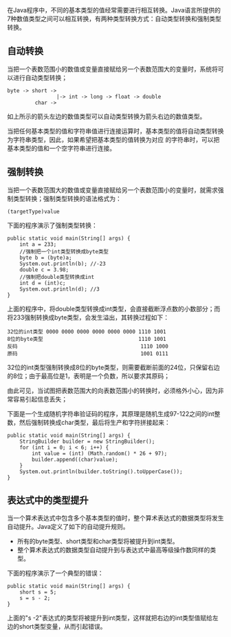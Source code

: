 在Java程序中，不同的基本类型的值经常需要进行相互转换。Java语言所提供的7种数值类型之间可以相互转换，有两种类型转换方式：自动类型转换和强制类型转换。

## 自动转换
当把一个表数范围小的数值或变量直接赋给另一个表数范围大的变量时，系统将可以进行自动类型转换；
```
byte -> short ->
                |-> int -> long -> float -> double
         char ->
```
如上所示的箭头左边的数值类型可以自动类型转换为箭头右边的数值类型。

当把任何基本类型的值和字符串值进行连接运算时，基本类型的值将自动类型转换为字符串类型，因此，如果希望把基本类型的值转换为对应
的字符串时，可以把基本类型的值和一个空字符串进行连接。


## 强制转换
当把一个表数范围大的数值或变量直接赋给另一个表数范围小的变量时，就需求强制类型转换；强制类型转换的语法格式为：
```
(targetType)value
```
下面的程序演示了强制类型转换：
```
public static void main(String[] args) {
    int a = 233;
    //强制把一个int类型转换成byte类型
    byte b = (byte)a;
    System.out.println(b); //-23
    double c = 3.98;
    //强制把double类型转换成int
    int d = (int)c;
    System.out.println(d); //3
}
```
上面的程序中，将double类型转换成int类型，会直接截断浮点数的小数部分；而将233强制转换成byte类型，会发生溢出，其转换过程如下：
```
32位的int类型 0000 0000 0000 0000 0000 0000 1110 1001
8位的byte类型                               1110 1001
反码                                        1110 1000
原码                                        1001 0111
```
32位的int类型强制转换成8位的byte类型，则需要截断前面的24位，只保留右边的8位；由于最高位是1，表明是一个负数，所以要求其原码；

由此可见，当试图把表数范围大的向表数范围小的转换时，必须格外小心，因为非常容易引起信息丢失；

下面是一个生成随机字符串验证码的程序，其原理是随机生成97-122之间的int整数，然后强制转换成char类型，最后将生产和字符拼接起来：
```
public static void main(String[] args) {
    StringBuilder builder = new StringBuilder();
    for (int i = 0; i < 6; i++) {
        int value = (int) (Math.random() * 26 + 97);
        builder.append((char)value);
    }
    System.out.println(builder.toString().toUpperCase());
}
```

## 表达式中的类型提升
当一个算术表达式中包含多个基本类型的值时，整个算术表达式的数据类型将发生自动提升。Java定义了如下的自动提升规则。
- 所有的byte类型、short类型和char类型将被提升到int类型。
- 整个算术表达式的数据类型自动提升到与表达式中最高等级操作数同样的类型。

下面的程序演示了一个典型的错误：
```
public static void main(String[] args) {
    short s = 5;
    s = s - 2;
}
```
上面的"s -2"表达式的类型将被提升到int类型，这样就把右边的int类型值赋给左边的short类型变量，从而引起错误。